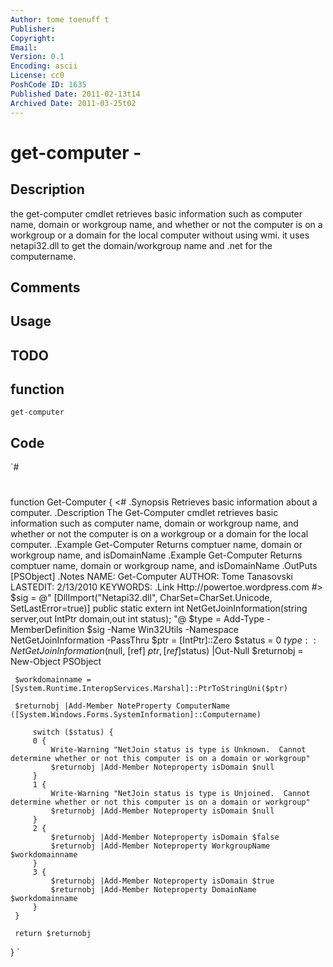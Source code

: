 ```yaml
---
Author: tome toenuff t
Publisher: 
Copyright: 
Email: 
Version: 0.1
Encoding: ascii
License: cc0
PoshCode ID: 1635
Published Date: 2011-02-13t14
Archived Date: 2011-03-25t02
---
```


# get-computer - 

## Description

the get-computer cmdlet retrieves basic information such as computer name, domain or workgroup name, and whether or not the computer is on a workgroup or a domain for the local computer without using wmi.  it uses netapi32.dll to get the domain/workgroup name and .net for the computername.

## Comments



## Usage



## TODO



## function

`get-computer`

## Code

`#
 #
 function Get-Computer {
 <#
   .Synopsis
     Retrieves basic information about a computer. 
    .Description
     The Get-Computer cmdlet retrieves basic information such as
     computer name, domain or workgroup name, and whether or not the computer
     is on a workgroup or a domain for the local computer.
    .Example
     Get-Computer
     Returns comptuer name, domain or workgroup name, and isDomainName
     .Example
     Get-Computer
     Returns comptuer name, domain or workgroup name, and isDomainName
       .OutPuts
     [PSObject]
    .Notes
     NAME:  Get-Computer
     AUTHOR: Tome Tanasovski
     LASTEDIT: 2/13/2010
     KEYWORDS:
    .Link
      Http://powertoe.wordpress.com
  #>
 $sig = @"
 [DllImport("Netapi32.dll", CharSet=CharSet.Unicode, SetLastError=true)]
 public static extern int NetGetJoinInformation(string server,out IntPtr domain,out int status);
 "@
     $type = Add-Type -MemberDefinition $sig -Name Win32Utils -Namespace NetGetJoinInformation -PassThru 
     $ptr = [IntPtr]::Zero
     $status = 0
     $type::NetGetJoinInformation($null, [ref] $ptr, [ref]$status) |Out-Null
     $returnobj = New-Object PSObject
     
     $workdomainname = [System.Runtime.InteropServices.Marshal]::PtrToStringUni($ptr)
     
     $returnobj |Add-Member NoteProperty ComputerName ([System.Windows.Forms.SystemInformation]::Computername)
 
         switch ($status) {
         0 {
             Write-Warning "NetJoin status is type is Unknown.  Cannot determine whether or not this computer is on a domain or workgroup"
             $returnobj |Add-Member Noteproperty isDomain $null
         }
         1 {
             Write-Warning "NetJoin status is type is Unjoined.  Cannot determine whether or not this computer is on a domain or workgroup"
             $returnobj |Add-Member Noteproperty isDomain $null
         }
         2 {
             $returnobj |Add-Member Noteproperty isDomain $false
             $returnobj |Add-Member Noteproperty WorkgroupName $workdomainname
         }
         3 {
             $returnobj |Add-Member Noteproperty isDomain $true
             $returnobj |Add-Member Noteproperty DomainName $workdomainname
         }
     }
 
     return $returnobj
 }
`

